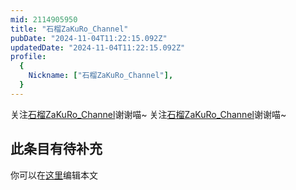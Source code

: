 ```yaml
---
mid: 2114905950
title: "石榴ZaKuRo_Channel"
pubDate: "2024-11-04T11:22:15.092Z"
updatedDate: "2024-11-04T11:22:15.092Z"
profile:
  {
    Nickname: ["石榴ZaKuRo_Channel"],
  }
---
```


关注[石榴ZaKuRo_Channel](https://space.bilibili.com/2114905950)谢谢喵~ 关注[石榴ZaKuRo_Channel](https://space.bilibili.com/2114905950)谢谢喵~

## 此条目有待补充
你可以在[这里](https://github.com/Yuhanawa/VTuber.ICU/edit/master/src/content/v/石榴ZaKuRo_Channel/index.md)编辑本文
